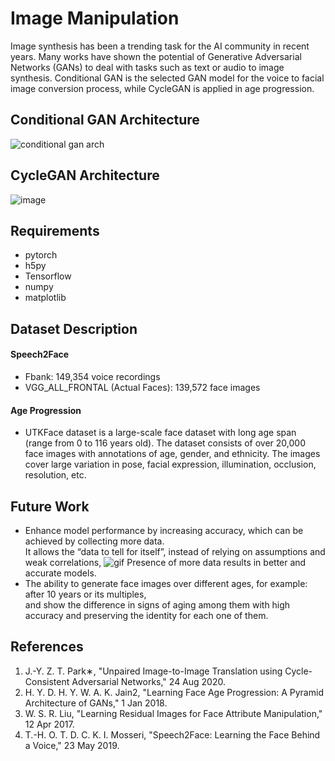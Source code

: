 # Image Manipulation
Image synthesis has been a trending task for the AI community in recent years.
Many works have shown the potential of Generative Adversarial Networks (GANs) 
to deal with tasks such as text or audio to image synthesis.
Conditional GAN is the selected GAN model for the voice to facial image conversion process, while CycleGAN is applied in age progression. 

## Conditional GAN Architecture
![conditional gan arch](https://user-images.githubusercontent.com/53131422/132605384-870fd71a-13c3-4cc6-91cb-308ad54884c5.jpg)

## CycleGAN Architecture
![image](https://user-images.githubusercontent.com/53131422/132605405-6b64e02d-a764-4e75-82fa-011650bc869c.png)

## Requirements
* pytorch
* h5py
* Tensorflow
* numpy
* matplotlib

## Dataset Description
#### Speech2Face
* Fbank: 149,354 voice recordings
* VGG_ALL_FRONTAL (Actual Faces): 139,572 face images
#### Age Progression
* UTKFace dataset is a large-scale face dataset with long age span (range from 0 to 116 years old).
The dataset consists of over 20,000 face images with annotations of age, gender, and ethnicity.
The images cover large variation in pose, facial expression, illumination, occlusion, resolution,
etc.
## Future Work
* Enhance model performance by increasing accuracy, which can be achieved by collecting more data.  
It allows the “data to tell for itself”, instead of relying on assumptions and weak correlations,                                                           ![gif](https://user-images.githubusercontent.com/53131422/132791338-763e0d61-1494-4292-bc31-8757e9a29199.gif)
Presence of more data results in better and accurate models.                                                            
* The ability to generate face images over different ages, for example: after 10 years or its multiples,  
and show the difference in signs of aging among them with high accuracy and preserving the identity for each one of them.  
                                                                      
## References
1. J.-Y. Z. T. Park∗, "Unpaired Image-to-Image Translation using Cycle-Consistent Adversarial Networks," 24 Aug 2020. 
2. H. Y. D. H. Y. W. A. K. Jain2, "Learning Face Age Progression: A Pyramid Architecture of GANs," 1 Jan 2018. 
3. W. S. R. Liu, "Learning Residual Images for Face Attribute Manipulation," 12 Apr 2017. 
4. T.-H. O. T. D. C. K. I. Mosseri, "Speech2Face: Learning the Face Behind a Voice," 23 May 2019. 
